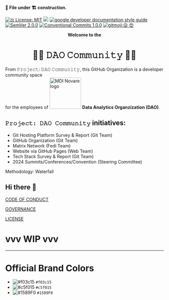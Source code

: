 **📄 File under 🏗 construction.**

[![⚖️ License: MIT](https://img.shields.io/badge/⚖️%20License-MIT-yellow.svg?style=plastic)](https://github.com/DAO-Community/.github/blob/main/LICENSE) ![](https://img.shields.io/badge/docs-ongoing-darkgreen?style=plastic) [![google developer documentation style guide](https://custom-icon-badges.demolab.com/badge/dev%20docu%20style%20guide-Google%20-DB4437?style=plastic&logo=google&logoColor=F4B400&labelColor=4285F4)](https://developers.google.com/style/) [![SemVer 2.0.0](https://img.shields.io/badge/SemVer-2.0.0-3e4451?style=plastic&logo=Semver)](https://www.semver.org) [![Conventional Commits 1.0.0](https://img.shields.io/badge/Conventional%20Commits-1.0.0-f46574?style=plastic&logo=conventionalcommits)](https://www.conventionalcommits.org/en/v1.0.0/) [![gitmoji:😜 😍](https://img.shields.io/badge/gitmoji-%20😜%20😍-FFDD67?style=plastic)](https://gitmoji.dev/)

[comment]: vvv_Banner_vvv

<p align="center";><b>Welcome to the</b></p>
<h1 align="center">👨‍💻 𝙳𝙰𝙾 𝙲𝚘𝚖𝚖𝚞𝚗𝚒𝚝𝚢 👩‍💻</h1>

[comment]: ^^^_Banner_^^^

From 𝙿𝚛𝚘𝚓𝚎𝚌𝚝: 𝙳𝙰𝙾 𝙲𝚘𝚖𝚖𝚞𝚗𝚒𝚝𝚢, this GitHub Organization is a developer community space <br>
for the employees of [<img src="https://github.com/DAO-Community/Brand-Assets/blob/79d830a22a345625db08b2ed0274261ce6da6f1f/One%20MDI%20Novare%20Logos/MDINovarelogo_new_fc.png" alt="MDI Novare logo" width="100" />](https://mdi.net.ph)  **Data Analytics Organzization (DAO)**.


## `𝙿𝚛𝚘𝚓𝚎𝚌𝚝: 𝙳𝙰𝙾 𝙲𝚘𝚖𝚖𝚞𝚗𝚒𝚝𝚢` initiatives:
* Git Hosting Platform Survey & Report (Git Team)
* GitHub Organization (Git Team)
* Matrix Network (Fedi Team)
* Website via GitHub Pages (Web Team)
* Tech Stack Survey & Report (Git Team)
* 2024 Summits/Conferences/Convention (Steering Committee)

Methodology: Waterfall

## Hi there 👋

[CODE OF CONDUCT](https://github.com/DAO-Community/.github/blob/main/CODE_OF_CONDUCT.md)

[GOVERNANCE](https://github.com/DAO-Community/.github/blob/main/GOVERNANCE.md)

[LICENSE](https://github.com/DAO-Community/.github/blob/main/LICENSE)

# vvv WIP vvv

---

# Official Brand Colors

- ![#f03c15](https://placehold.co/15x15/f03c15/f03c15) `#f03c15`
- ![#c5f015](https://placehold.co/15x15/c5f015/c5f015.png) `#c5f015`
- ![#1589F0](https://placehold.co/15x15/1589F0/1589F0.png) `#1589F0`


<!--

**Here are some ideas to get you started:**

🙋‍♀️ A short introduction - what is your organization all about?
🌈 Contribution guidelines - how can the community get involved?
👩‍💻 Useful resources - where can the community find your docs? Is there anything else the community should know?
🍿 Fun facts - what does your team eat for breakfast?
🧙 Remember, you can do mighty things with the power of [Markdown](https://docs.github.com/github/writing-on-github/getting-started-with-writing-and-formatting-on-github/basic-writing-and-formatting-syntax)
-->
